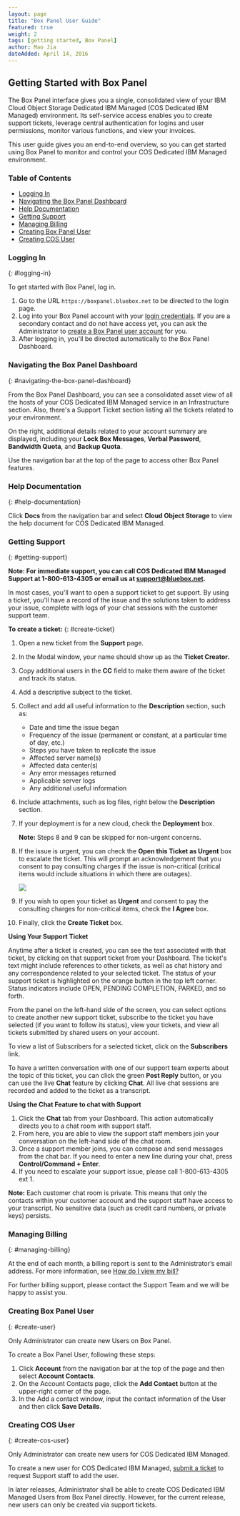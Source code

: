 ```yaml
---
layout: page 
title: "Box Panel User Guide" 
featured: true 
weight: 2 
tags: [getting started, Box Panel] 
author: Mao Jia
dateAdded: April 14, 2016 
---
```


## Getting Started with Box Panel

The Box Panel interface gives you a single, consolidated view of your IBM Cloud Object Storage Dedicated IBM Managed (COS Dedicated IBM Managed) environment. Its self-service access enables you to  create support tickets, leverage central authentication for logins and user permissions, monitor various functions, and view your invoices. 

This user guide gives you an end-to-end overview, so you can get started using Box Panel to monitor and control your COS Dedicated IBM Managed environment. 

### Table of Contents

 * [Logging In](#logging-in)
 * [Navigating the Box Panel Dashboard](#navigating-the-box-panel-dashboard)
 * [Help Documentation](#help-documentation)
 * [Getting Support](#getting-support)
 * [Managing Billing](#managing-billing)
 * [Creating Box Panel User](#create-user)
 * [Creating COS User](#create-cos-user)


### Logging In 
{: #logging-in}

To get started with Box Panel, log in. 

1. Go to the URL `https://boxpanel.bluebox.net` to be directed to the login page.
2. Log into your Box Panel account with your [login credentials](../user_accounts/index.html). If you are a secondary contact and do not have access yet, you can ask the Administrator to [create a Box Panel user account](#create-user) for you.
3. After logging in, you'll be directed automatically to the Box Panel Dashboard.



### Navigating the Box Panel Dashboard
{: #navigating-the-box-panel-dashboard}

From the Box Panel Dashboard, you can see a consolidated asset view of all the hosts of your COS Dedicated IBM Managed service in an Infrastructure section. Also, there's a Support Ticket section listing all the tickets related to your environment. 

On the right, additional details related to your account summary are displayed, including your **Lock Box Messages**, **Verbal Password**, **Bandwidth Quota**, and **Backup Quota**. 

Use the navigation bar at the top of the page to access other Box Panel features.

### Help Documentation
{: #help-documentation}

Click **Docs** from the navigation bar and select **Cloud Object Storage** to view the help document for COS Dedicated IBM Managed.



### Getting Support 
{: #getting-support}

**Note: For immediate support, you can call COS Dedicated IBM Managed Support at 1-800-613-4305 or email us at support@bluebox.net.**

In most cases, you'll want to open a support ticket to get support. By using a ticket, you'll have a record of the issue and the solutions taken to address your issue, complete with logs of your chat sessions with the customer support team.

**To create a ticket:**
{: #create-ticket} 

1. Open a new ticket from the **Support** page. 

2. In the Modal window, your name should show up as the **Ticket Creator.**

3. Copy additional users in the **CC** field to make them aware of the ticket and track its status. 

4. Add a descriptive subject to the ticket. 

5. Collect and add all useful information to the **Description** section, such as:
   
   * Date and time the issue began 
   * Frequency of the issue (permanent or constant, at a particular time of day, etc.) 
   * Steps you have taken to replicate the issue 
   * Affected server name(s) 
   * Affected data center(s) 
   * Any error messages returned
   * Applicable server logs 
   * Any additional useful information 
   
6. Include attachments, such as log files, right below the **Description** section. 

7. If your deployment is for a new cloud, check the **Deployment** box.

	**Note:** Steps 8 and 9 can be skipped for non-urgent concerns.

 8. If the issue is urgent, you can check the **Open this Ticket as Urgent** box to escalate the ticket. This will prompt an acknowledgement that you consent to pay consulting charges if the issue is non-critical (critical items would include situations in which there are outages). 
	
	![ ](https://cloud.githubusercontent.com/assets/17212946/15032633/850d3d4a-1228-11e6-9b37-c20e5d32d9b9.png)
 
 9. If you wish to open your ticket as **Urgent** and consent to pay the consulting charges for non-critical items, check the **I Agree** box. 
 
 10. Finally, click the **Create Ticket** box. 

**Using Your Support Ticket**

Anytime after a ticket is created, you can see the text associated with that ticket, by clicking on that support ticket from your Dashboard. The ticket's text might include references to other tickets, as well as chat history and any correspondence related to your selected ticket. The status of your support ticket is highlighted on the orange button in the top left corner. Status indicators include OPEN, PENDING COMPLETION, PARKED, and so forth.


From the panel on the left-hand side of the screen, you can select options to create another new support ticket, subscribe to the ticket you have selected (if you want to follow its status), view your tickets, and view all tickets submitted by shared users on your account. 

To view a list of Subscribers for a selected ticket, click on the **Subscribers** link. 

To have a written conversation with one of our support team experts about the topic of this ticket, you can click the green **Post Reply** button, or you can use the live **Chat** feature by clicking **Chat**. All live chat sessions are recorded and added to the ticket as a transcript.

**Using the Chat Feature to chat with Support**

1. Click the **Chat** tab from your Dashboard. This action automatically directs you to a chat room with support staff. 
2. From here, you are able to view the support staff members join your conversation on the left-hand side of the chat room.
3. Once a support member joins, you can compose and send messages from the chat bar. If you need to enter a new line during your chat, press **Control/Command + Enter**.
4. If you need to escalate your support issue, please call 1-800-613-4305 ext 1.

**Note:** Each customer chat room is private. This means that only the contacts within your customer account and the support staff have access to your transcript. No sensitive data (such as credit card numbers, or private keys) persists.

### Managing Billing 
{: #managing-billing}

At the end of each month, a billing report is sent to the Administrator’s email address. For more information, see [How do I view my bill?](../../commonadmin/view-my-bill/index.html)

For further billing support, please contact the Support Team and we will be happy to assist you.


### Creating Box Panel User
{: #create-user}

Only Administrator can create new Users on Box Panel. 

To create a Box Panel User, following these steps:

1. Click **Account** from the navigation bar at the top of the page and then select **Account Contacts**. 
2. On the Account Contacts page, click the **Add Contact** button at the upper-right corner of the page.
3. In the Add a contact window, input the contact information of the User and then click **Save Details**.   

### Creating COS User
{: #create-cos-user}

Only Administrator can create new users for COS Dedicated IBM Managed. 

To create a new user for COS Dedicated IBM Managed, [submit a ticket](#create-ticket) to request Support staff to add the user. 

In later releases, Administrator shall be able to create COS Dedicated IBM Managed Users from Box Panel directly. However, for the current release, new users can only be created via support tickets.